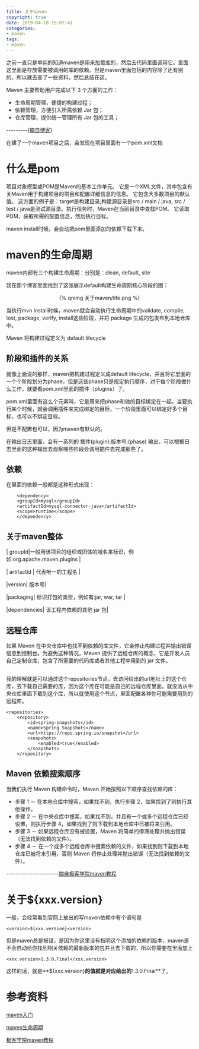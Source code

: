 ```yaml
---
title: 关于maven
copyright: true
date: 2019-04-18 15:07:41
categories:
- maven
tags:
- maven
---
```


之前一直只是单纯的知道maven是用来加载库的，然后去代码里面调用它。里面<dependencies></dependencies>这里面是存放需要被调用的库的依赖。但是maven里面包括的内容除了<dependencies></dependencies>还有别的，所以就去查了一些资料，然后总结在这。

<!--more-->

Maven 主要帮助用户完成以下 3 个方面的工作：

* 生命周期管理，便捷的构建过程；
* 依赖管理，方便引入所需依赖 Jar 包；
* 仓库管理，提供统一管理所有 Jar 包的工具；

---------([摘自博客](https://www.jianshu.com/p/b4ef9978d85d))

在建了一个maven项目之后，会发现在项目里面有一个pom.xml文档

# 什么是pom

项目对象模型或POM是Maven的基本工作单元。 它是一个XML文件，其中包含有关Maven用于构建项目的项目和配置详细信息的信息。 它包含大多数项目的默认值。 这方面的例子是：target是构建目录;构建源目录是src / main / java; src / test / java是测试源目录。执行任务时，Maven在当前目录中查找POM。 它读取POM，获取所需的配置信息，然后执行目标。

maven install时候，会自动把pom里面添加的依赖下载下来。

# maven的生命周期

maven内部有三个构建生命周期：分别是：clean, default, site

我在那个博客里面找到了这张展示default构建生命周期核心阶段的图：

<center>{% qnimg 关于maven/life.png %}</center>

当执行mvn install时候，maven就会自动执行生命周期中的validate, compile, test, package, verify, install这些阶段，并将 package 生成的包发布到本地仓库中。

Maven 将构建过程定义为 default lifecycle

## 阶段和插件的关系

就像上面说的那样，maven把构建过程定义成default lifecycle，并且将它里面的一个个阶段划分为phase，但是这些phase只是规定执行顺序，对于每个阶段做什么工作，就要看pom.xml里面的插件（plugins）了。

pom.xml里面有这么个元素叫<plugins>，它是用来把phase和做的目标<goal>绑定在一起，当要执行某个<phase>时候，就会调用插件来完成绑定的目标，一个阶段里面可以绑定好多个目标，也可以不绑定目标。

但是不配置<plugins>也可以，因为maven有默认的<plugins>。

在输出日志里面，会有一系列的 插件(plugin):版本号:<goal>(phase) 输出，可以根据日志里面的这种输出去观察哪些阶段会调用插件去完成那些<goal>了。

## 依赖

在<dependencies></dependencies>里面的依赖一般都是这种形式出现：

    	<dependency>
		<groupId>mysql</groupId>
		<artifactId>mysql-connector-java</artifactId>
		<scope>runtime</scope>
	    </dependency>

## 关于maven整体

| groupId|一般用该项目的组织或团体的域名来标识，例如:org.apache.maven.plugins  |

| artifactId | 代表唯一的工程名 |

|version| 版本号|

|packaging| 标识打包的类型，例如有:jar, war, tar |

|dependencies| 该工程内依赖的其他 jar 包|

## 远程仓库

如果 Maven 在中央仓库中也找不到依赖的库文件，它会停止构建过程并输出错误信息到控制台。为避免这种情况，Maven 提供了远程仓库的概念，它是开发人员自己定制仓库，包含了所需要的代码库或者其他工程中用到的 jar 文件。

## <respositories>

我的理解就是可以通过这个repositories节点，去访问给出的url地址上的这个仓库，去下载自己需要的库，因为这个库在可能是自己的远程仓库里面，就没法从中央仓库里面下载到这个库，所以就使用这个节点，里面配置各种你可能需要用到的远程库。


	<repositories>
		<repository>
			<id>spring-snapshots</id>
			<name>Spring Snapshots</name>
			<url>https://repo.spring.io/snapshot</url>
			<snapshots>
				<enabled>true</enabled>
			</snapshots>
		</repository>

## Maven 依赖搜索顺序

当我们执行 Maven 构建命令时，Maven 开始按照以下顺序查找依赖的库：

- 步骤 1 － 在本地仓库中搜索，如果找不到，执行步骤 2，如果找到了则执行其他操作。
- 步骤 2 － 在中央仓库中搜索，如果找不到，并且有一个或多个远程仓库已经设置，则执行步骤 4，如果找到了则下载到本地仓库中已被将来引用。
- 步骤 3 － 如果远程仓库没有被设置，Maven 将简单的停滞处理并抛出错误（无法找到依赖的文件）。
- 步骤 4 － 在一个或多个远程仓库中搜索依赖的文件，如果找到则下载到本地仓库已被将来引用，否则 Maven 将停止处理并抛出错误（无法找到依赖的文件）。

----------------------[摘自极客学院maven教程](https://wiki.jikexueyuan.com/project/maven/repositories.html)

# 关于${xxx.version}

一般，会经常看到官网上放出的写maven依赖中有个语句是

    <version>${xxx.version}<version>

但是maven总是报错，是因为你这里没有指明这个添加的依赖的版本，maven是不会自动给你找到相关依赖的最新版本的包并且去下载的，所以你需要在<properties></properties>里面加上  
  
    <xxx.version>1.3.0.Final</xxx.version>

这样的话，就是**${xxx.version}**的值就是对应给出的**1.3.0.Final**了。

# 参考资料

[maven入门](https://www.jianshu.com/p/b4ef9978d85d)

[maven生命周期](https://www.jianshu.com/p/fd43b3d0fdb0)

[极客学院maven教程](https://wiki.jikexueyuan.com/project/maven/repositories.html)